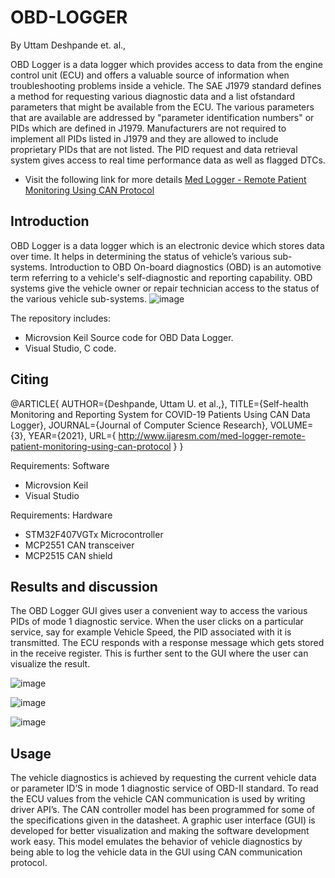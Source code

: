 # OBD-LOGGER
By Uttam Deshpande et. al.,

OBD Logger is a data logger which provides access to data from the engine control unit (ECU) and offers a valuable source of information when troubleshooting problems inside a vehicle. The SAE J1979 standard defines a method for requesting various diagnostic data and a list ofstandard parameters that might be available from the ECU. The various parameters that are available are addressed by "parameter identification numbers" or PIDs which are defined in J1979. Manufacturers are not required to implement all PIDs listed in J1979 and they are allowed to include proprietary PIDs that are not listed. The PID request and data retrieval system gives access to real time performance data as well as flagged DTCs.
* Visit the following link for more details [Med Logger - Remote Patient Monitoring Using CAN Protocol](http://www.ijaresm.com/med-logger-remote-patient-monitoring-using-can-protocol)

## Introduction
OBD Logger is a data logger which is an electronic device which stores data over time. It helps in determining the status of vehicle’s various sub-systems. Introduction to OBD On-board diagnostics (OBD) is an automotive term referring to a vehicle's self-diagnostic and reporting capability. OBD systems give the vehicle owner or repair technician access to the status of the various vehicle sub-systems.
![image](https://user-images.githubusercontent.com/107185323/198992229-274e376a-5fcd-4830-ad38-47c85ec6c960.png)

The repository includes:
* Microvsion Keil Source code for OBD Data Logger.
* Visual Studio, C code.

## Citing
@ARTICLE{ AUTHOR={Deshpande, Uttam U. et al.,}, TITLE={Self-health Monitoring and Reporting System for COVID-19 Patients Using CAN Data Logger}, JOURNAL={Journal of Computer Science Research}, VOLUME={3}, YEAR={2021}, URL={ http://www.ijaresm.com/med-logger-remote-patient-monitoring-using-can-protocol } }

Requirements: Software
* Microvsion Keil
* Visual Studio

Requirements: Hardware
* STM32F407VGTx Microcontroller
* MCP2551 CAN transceiver
* MCP2515 CAN shield


## Results and discussion
The OBD Logger GUI gives user a convenient way to access the various PIDs of mode 1 diagnostic service. When the user clicks on a particular service, say for example Vehicle Speed, the PID associated with it is transmitted. The ECU responds with a response message which gets stored in the receive register. This is further sent to the GUI where the user can visualize the result.

![image](https://user-images.githubusercontent.com/107185323/198992412-d68320ff-e6fb-4520-89c5-f3168ba6ea47.png)

![image](https://user-images.githubusercontent.com/107185323/198992487-86a259ff-7ec7-43db-85a6-c75ba5f0ebeb.png)

![image](https://user-images.githubusercontent.com/107185323/198992539-4b1acb7a-883c-4ff0-a8ff-2217dd80cf6c.png)


## Usage
The vehicle diagnostics is achieved by requesting the current vehicle data or parameter ID’S in mode 1 diagnostic service of OBD-II standard. To read the ECU values from the vehicle CAN communication is used by writing driver API’s. The CAN controller model has been programmed for some of the specifications given in the datasheet. A graphic user interface (GUI) is developed for better visualization and making the software development work easy. This model emulates the behavior of vehicle diagnostics by being able to log the vehicle data in the GUI using CAN communication protocol.


